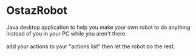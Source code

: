 # OstazRobot
Java desktop application to help you make your own robot to do anything instead of you in your PC while you aren't there. 
<br/><br/>add your actions to your "actions list" then let the robot do the rest.
